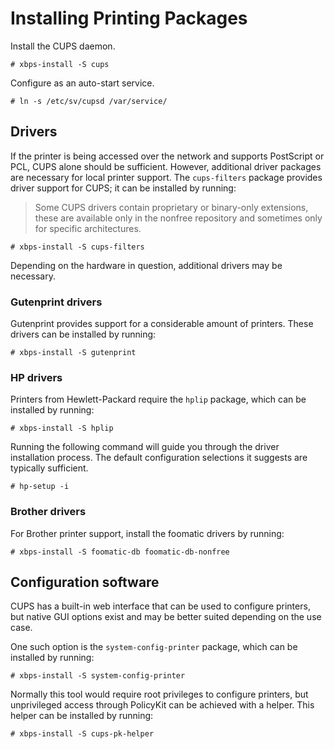 # Installing Printing Packages

Install the CUPS daemon.

```
# xbps-install -S cups
```

Configure as an auto-start service.

```
# ln -s /etc/sv/cupsd /var/service/
```

## Drivers

If the printer is being accessed over the network and supports PostScript or
PCL, CUPS alone should be sufficient. However, additional driver packages are
necessary for local printer support. The `cups-filters` package provides driver
support for CUPS; it can be installed by running:

> Some CUPS drivers contain proprietary or binary-only extensions, these are
> available only in the nonfree repository and sometimes only for specific
> architectures.

```
# xbps-install -S cups-filters
```

Depending on the hardware in question, additional drivers may be necessary.

### Gutenprint drivers

Gutenprint provides support for a considerable amount of printers. These drivers
can be installed by running:

```
# xbps-install -S gutenprint
```

### HP drivers

Printers from Hewlett-Packard require the `hplip` package, which can be
installed by running:

```
# xbps-install -S hplip
```

Running the following command will guide you through the driver installation
process. The default configuration selections it suggests are typically
sufficient.

```
# hp-setup -i
```

### Brother drivers

For Brother printer support, install the foomatic drivers by running:

```
# xbps-install -S foomatic-db foomatic-db-nonfree
```

## Configuration software

CUPS has a built-in web interface that can be used to configure printers, but
native GUI options exist and may be better suited depending on the use case.

One such option is the `system-config-printer` package, which can be installed
by running:

```
# xbps-install -S system-config-printer
```

Normally this tool would require root privileges to configure printers, but
unprivileged access through PolicyKit can be achieved with a helper. This helper
can be installed by running:

```
# xbps-install -S cups-pk-helper
```
